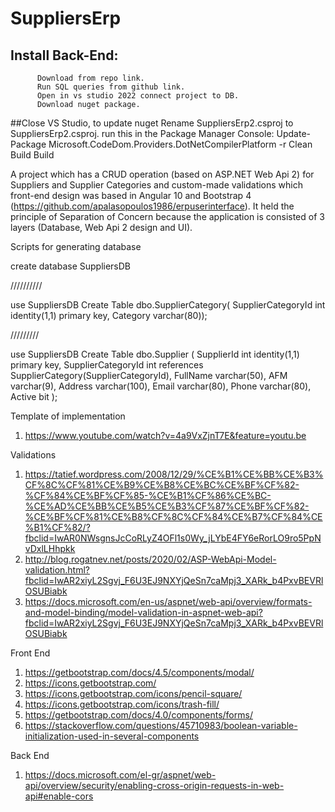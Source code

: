 # SuppliersErp

					
												

## Install Back-End:
          Download from repo link.
          Run SQL queries from github link.
          Open in vs studio 2022 connect project to DB.
          Download nuget package.
##Close VS Studio, to update nuget
	Rename SuppliersErp2.csproj to SuppliersErp2.csproj.
run this in the Package Manager Console: Update-Package Microsoft.CodeDom.Providers.DotNetCompilerPlatform -r
Clean Build
Build

A project which has a CRUD operation (based on ASP.NET Web Api 2) for Suppliers and Supplier Categories and custom-made validations which front-end design was based in Angular 10 and Bootstrap 4 (https://github.com/apalasopoulos1986/erpuserinterface). 
It held the principle of Separation of Concern because the application is 
consisted of 3 layers (Database, Web Api 2 design and UI).

Scripts for generating database

create database SuppliersDB

//////////

use SuppliersDB
Create Table dbo.SupplierCategory(
SupplierCategoryId int identity(1,1) primary key,
Category varchar(80));

/////////

use SuppliersDB
Create Table dbo.Supplier (
SupplierId int identity(1,1) primary key,
SupplierCategoryId int references SupplierCategory(SupplierCategoryId),
FullName varchar(50),
AFM varchar(9),
Address varchar(100),
Email varchar(80),
Phone varchar(80),
Active bit
);

Template of implementation 
1.	https://www.youtube.com/watch?v=4a9VxZjnT7E&feature=youtu.be


Validations
1.	https://tatief.wordpress.com/2008/12/29/%CE%B1%CE%BB%CE%B3%CF%8C%CF%81%CE%B9%CE%B8%CE%BC%CE%BF%CF%82-%CF%84%CE%BF%CF%85-%CE%B1%CF%86%CE%BC-%CE%AD%CE%BB%CE%B5%CE%B3%CF%87%CE%BF%CF%82-%CE%BF%CF%81%CE%B8%CF%8C%CF%84%CE%B7%CF%84%CE%B1%CF%82/?fbclid=IwAR0NWsgnsJcCoRLyZ4OFl1s0Wy_jLYbE4FY6eRorLO9ro5PpNvDxlLHhpkk
2.	http://blog.rogatnev.net/posts/2020/02/ASP-WebApi-Model-validation.html?fbclid=IwAR2xiyL2Sgvj_F6U3EJ9NXYjQeSn7caMpj3_XARk_b4PxvBEVRlOSUBiabk
3.	https://docs.microsoft.com/en-us/aspnet/web-api/overview/formats-and-model-binding/model-validation-in-aspnet-web-api?fbclid=IwAR2xiyL2Sgvj_F6U3EJ9NXYjQeSn7caMpj3_XARk_b4PxvBEVRlOSUBiabk
     
  Front End
1.	https://getbootstrap.com/docs/4.5/components/modal/
2.	https://icons.getbootstrap.com/
3.	https://icons.getbootstrap.com/icons/pencil-square/
4.	https://icons.getbootstrap.com/icons/trash-fill/
5.	https://getbootstrap.com/docs/4.0/components/forms/
6.	https://stackoverflow.com/questions/45710983/boolean-variable-initialization-used-in-several-components


Back End
1.	https://docs.microsoft.com/el-gr/aspnet/web-api/overview/security/enabling-cross-origin-requests-in-web-api#enable-cors


